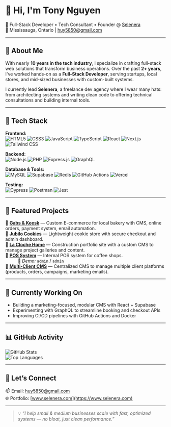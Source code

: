 # 👋 Hi, I'm Tony Nguyen

🚀 Full-Stack Developer • Tech Consultant • Founder @ [Selenera](https://www.selenera.com)  
📍 Mississauga, Ontario | huy5850@gmail.com

---

## 🔧 About Me

With nearly **10 years in the tech industry**, I specialize in crafting full-stack web solutions that transform business operations. Over the past **2+ years**, I've worked hands-on as a **Full-Stack Developer**, serving startups, local stores, and mid-sized businesses with custom-built systems. 

I currently lead **Selenera**, a freelance dev agency where I wear many hats: from architecting systems and writing clean code to offering technical consultations and building internal tools.

---

## 🧠 Tech Stack

**Frontend:**  
![HTML5](https://img.shields.io/badge/-HTML5-E34F26?logo=html5&logoColor=white&style=flat)  ![CSS3](https://img.shields.io/badge/-CSS3-1572B6?logo=css3&logoColor=white&style=flat)  ![JavaScript](https://img.shields.io/badge/-JavaScript-F7DF1E?logo=javascript&logoColor=black&style=flat)  ![TypeScript](https://img.shields.io/badge/-TypeScript-3178C6?logo=typescript&logoColor=white&style=flat)  ![React](https://img.shields.io/badge/-React-61DAFB?logo=react&logoColor=black&style=flat)  ![Next.js](https://img.shields.io/badge/-Next.js-000000?logo=next.js&logoColor=white&style=flat)  ![Tailwind CSS](https://img.shields.io/badge/-Tailwind-38B2AC?logo=tailwind-css&logoColor=white&style=flat)

**Backend:**  
![Node.js](https://img.shields.io/badge/-Node.js-339933?logo=node.js&logoColor=white&style=flat)  ![PHP](https://img.shields.io/badge/-PHP-777BB4?logo=php&logoColor=white&style=flat)  ![Express.js](https://img.shields.io/badge/-Express-000000?logo=express&logoColor=white&style=flat)  ![GraphQL](https://img.shields.io/badge/-GraphQL-E10098?logo=graphql&logoColor=white&style=flat)

**Database & Tools:**  
![MySQL](https://img.shields.io/badge/-MySQL-4479A1?logo=mysql&logoColor=white&style=flat)  ![Supabase](https://img.shields.io/badge/-Supabase-3ECF8E?logo=supabase&logoColor=black&style=flat)  ![Redis](https://img.shields.io/badge/-Redis-DC382D?logo=redis&logoColor=white&style=flat)  ![GitHub Actions](https://img.shields.io/badge/-GitHub_Actions-2088FF?logo=github-actions&logoColor=white&style=flat)  ![Vercel](https://img.shields.io/badge/-Vercel-000000?logo=vercel&logoColor=white&style=flat)

**Testing:**  
![Cypress](https://img.shields.io/badge/-Cypress-17202C?logo=cypress&logoColor=white&style=flat)  ![Postman](https://img.shields.io/badge/-Postman-FF6C37?logo=postman&logoColor=white&style=flat)  ![Jest](https://img.shields.io/badge/-Jest-C21325?logo=jest&logoColor=white&style=flat)

---

## 🧩 Featured Projects

🔹 [**Gabs & Keesk**](http://gabsandkeesk.ca) — Custom E-commerce for local bakery with CMS, online orders, payment system, email automation.  
🔹 [**Jubilo Cookies**](http://jubilocookies.ca) — Lightweight cookie store with secure checkout and admin dashboard.  
🔹 [**La Cloche Home**](http://laclochehome.ca) — Construction portfolio site with a custom CMS to manage project galleries and content.  
🔹 [**POS System**](http://pos.selenera.ca) — Internal POS system for coffee shops.  
&nbsp;&nbsp;&nbsp;&nbsp;&nbsp;&nbsp;&nbsp;&nbsp;&nbsp;&nbsp;🔐 *Demo:* `admin` / `admin`  
🔹 [**Multi-Client CMS**](https://dashboard.tonyinthewild.ca) — Centralized CMS to manage multiple client platforms (products, orders, campaigns, marketing emails).

---

## 🧭 Currently Working On

- Building a marketing-focused, modular CMS with React + Supabase
- Experimenting with GraphQL to streamline booking and checkout APIs
- Improving CI/CD pipelines with GitHub Actions and Docker

---

## 📊 GitHub Activity

![GitHub Stats](https://github-readme-stats.vercel.app/api?username=huy58501&show_icons=true&theme=react&count_private=true)  
![Top Languages](https://github-readme-stats.vercel.app/api/top-langs/?username=huy58501&layout=compact&theme=react)  

---

## 💬 Let’s Connect

📫 Email: [huy5850@gmail.com](mailto:huy5850@gmail.com)  
🌐 Portfolio: [www.selenera.com](https://www.selenera.com)

---

> 💡 *“I help small & medium businesses scale with fast, optimized systems — no bloat, just clean performance.”*

